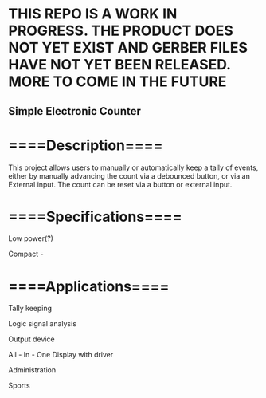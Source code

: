 # THIS REPO IS A WORK IN PROGRESS. THE PRODUCT DOES NOT YET EXIST AND GERBER FILES HAVE NOT YET BEEN RELEASED. MORE TO COME IN THE FUTURE
## Simple Electronic Counter
# ====Description====
This project allows users to manually or automatically keep a tally of events, either by manually advancing the count via a debounced button, or via an External input. The count can be reset via a button or external input.

# ====Specifications====
Low power(?)

Compact - 

# ====Applications====
Tally keeping

Logic signal analysis

Output device

All - In - One Display with driver

Administration

Sports
